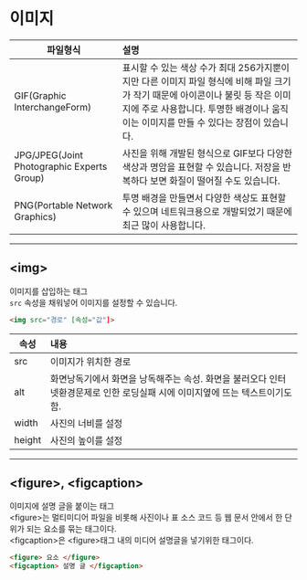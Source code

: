 # 이미지

|파일형식|설명|
|---|:---|
|GIF(Graphic InterchangeForm)|표시할 수 있는 색상 수가 최대 256가지뿐이지만 다른 이미지 파일 형식에 비해 파일 크기가 작기 때문에 아이콘이나 불릿 등 작은 이미지에 주로 사용합니다. 투명한 배경이나 움직이는 이미지를 만들 수 있다는 장점이 있습니다.|
|JPG/JPEG(Joint Photographic Experts Group)|사진을 위해 개발된 형식으로 GIF보다 다양한 색상과 명암을 표현할 수 있습니다. 저장을 반복하다 보면 화질이 떨어질 수도 있습니다.|
|PNG(Portable Network Graphics)|투명 배경을 만들면서 다양한 색상도 표현할 수 있으며 네트워크용으로 개발되었기 때문에 최근 많이 사용합니다.|

---

## **&#60;img&#62;**

이미지를 삽입하는 태그  
`src` 속성을 채워넣어 이미지를 설정할 수 있습니다.  

```HTML
<img src="경로" [속성="값"]>
```

|속성|내용|
|---|:---|
|src|이미지가 위치한 경로|
|alt|화면낭독기에서 화면을 낭독해주는 속성. 화면을 불러오다 인터넷환경문제로 인한 로딩실패 시에 이미지옆에 뜨는 텍스트이기도 함.|
|width|사진의 너비를 설정|
|height|사진의 높이를 설정|

---

## **&#60;figure&#62;, &#60;figcaption&#62;**

이미지에 설명 글을 붙이는 태그  
&#60;figure&#62;는 멀티미디어 파일을 비롯해 사진이나 표 소스 코드 등 웹 문서 안에서 한 단위가 되는 요소를 묶는 태그이다.  
&#60;figcaption&#62;은 &#60;figure&#62;태그 내의 미디어 설명글을 넣기위한 태그이다.  

```HTML
<figure> 요소 </figure>
<figcaption> 설명 글 </figcaption>
```